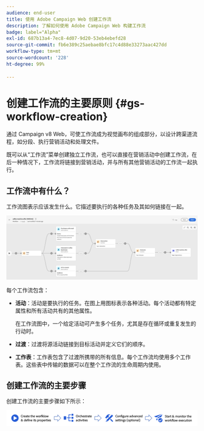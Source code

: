 ```yaml
---
audience: end-user
title: 使用 Adobe Campaign Web 创建工作流
description: 了解如何使用 Adobe Campaign Web 构建工作流
badge: label="Alpha"
exl-id: 687b13a4-7ec8-4d07-9d20-53eb4ebefd28
source-git-commit: fb6e389c25aebae8bfc17c4d88e33273aac427dd
workflow-type: tm+mt
source-wordcount: '228'
ht-degree: 99%

---
```



# 创建工作流的主要原则 {#gs-workflow-creation}

通过 Campaign v8 Web，可使工作流成为视觉画布的组成部分，以设计跨渠道流程，如分段、执行营销活动和处理文件。

既可以从“工作流”菜单创建独立工作流，也可以直接在营销活动中创建工作流，在后一种情况下，工作流将链接到营销活动，并与所有其他营销活动的工作流一起执行。

## 工作流中有什么？

工作流图表示应该发生什么。它描述要执行的各种任务及其如何链接在一起。

![](assets/workflow-example.png)

每个工作流包含：

* **活动**：活动是要执行的任务。在图上用图标表示各种活动。每个活动都有特定属性和所有活动共有的其他属性。

  在工作流图中，一个给定活动可产生多个任务，尤其是存在循环或重复发生的行动时。

* **过渡**：过渡将源活动链接到目标活动并定义它们的顺序。

* **工作表**：工作表包含了过渡所携带的所有信息。每个工作流均使用多个工作表。这些表中传输的数据可以在整个工作流的生命周期内使用。

## 创建工作流的主要步骤

创建工作流的主要步骤如下所示：

![](assets/workflow-creation-process.png)
